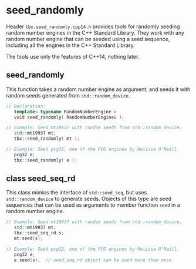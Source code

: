 # seed_randomly
Header `tbx.seed_randomly.cpp14.h` provides tools for randomly seeding random number engines in the C++ Standard Library. They work with any random number engine that can be seeded using a seed sequence, including all the engines in the C++ Standard Library.

The tools use only the features of C++14, nothing later.

## seed_randomly
This function takes a random number engine as argument, and seeds it with random seeds generated from `std::random_device`.
````cpp
// Declaration:
   template< typename RandomNumberEngine >
   void seed_randomly( RandomNumberEngine& );

// Example: Seed mt19937 with random seeds from std::random_device.
   std::mt19937 mt;
   tbx::seed_randomly( mt );

// Example: Seed pcg32, one of the PCG engines by Melissa O'Neill.
   pcg32 e;
   tbx::seed_randomly( e );
````

## class seed_seq_rd
This class mimics the interface of `std::seed_seq`, but uses `std::random_device` to generate seeds. Objects of this type are seed sequences that can be used as arguments to member function `seed` in a random number engine.
````cpp
// Example: Seed mt19937 with random seeds from std::random_device.
   std::mt19937 mt;
   tbx::seed_seq_rd s;
   mt.seed(s);

// Example: Seed pcg32, one of the PCG engines by Melissa O'Neill.
   pcg32 e;
   e.seed(s);  // seed_seq_rd object can be used more than once.
````
